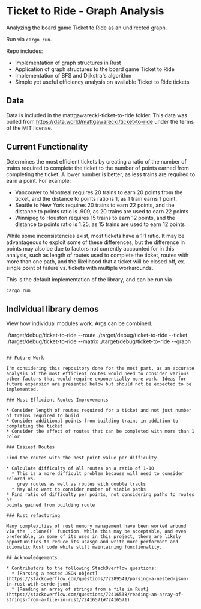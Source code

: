 # Ticket to Ride - Graph Analysis

Analyzing the board game Ticket to Ride as an undirected graph.

Run via `cargo run`.

Repo includes:

* Implementation of graph structures in Rust
* Application of graph structures to the board game Ticket to Ride
* Implementation of BFS and Dijkstra's algorithm
* Simple yet useful efficiency analysis on available Ticket to Ride tickets

## Data

Data is included in the mattgawarecki-ticket-to-ride folder. This data was pulled 
from https://data.world/mattgawarecki/ticket-to-ride under the terms of the MIT 
license.

## Current Functionality

Determines the most efficient tickets by creating a ratio of the number of trains required to complete the ticket to the number of points earned from completing the ticket. A lower number is better, as less trains are required to earn a point. For example:

* Vancouver to Montreal requires 20 trains to earn 20 points from the ticket, and the distance to points ratio is 1, as 1 train earns 1 point.
* Seattle to New York requires 20 trains to earn 22 points, and the distance to points ratio is .909, as 20 trains are used to earn 22 points
* Winnipeg to Houston requires 15 trains to earn 12 points, and the distance to points ratio is 1.25, as 15 trains are used to earn 12 points

While some inconsistencies exist, most tickets have a 1:1 ratio. It may be advantageous to exploit some of these differences, but the difference in points may also be due to factors not currently accounted for in this analysis, such as length of routes used to complete the ticket, routes with more than one path, and the likelihood that a ticket will be closed off, ex. single point of failure vs. tickets with multiple workarounds.

This is the default implementation of the library, and can be run via

```sh
cargo run
```

## Individual library demos

View how individual modules work. Args can be combined.

./target/debug/ticket-to-ride --route
./target/debug/ticket-to-ride --ticket
./target/debug/ticket-to-ride --matrix
./target/debug/ticket-to-ride --graph
```

## Future Work

I'm considering this repository done for the most part, as an accurate analysis of the most efficient routes would need to consider various other factors that would require exponentially more work. Ideas for future expansion are presented below but should not be expected to be implemented.

### Most Efficient Routes Improvements

* Consider length of routes required for a ticket and not just number of trains required to build
* Consider additional points from building trains in addition to completing the ticket
* Consider the effect of routes that can be completed with more than 1 color

### Easiest Routes

Find the routes with the best point value per difficulty.

* Calculate difficulty of all routes on a ratio of 1-10
  * This is a more difficult problem because will need to consider colored vs. 
    grey routes as well as routes with double tracks
  * May also want to consider number of viable paths
* Find ratio of difficulty per points, not considering paths to routes or 
points gained from building route

### Rust refactoring

Many complexities of rust memory management have been worked around via the `.clone()` function. While this may be acceptable, and even preferable, in some of its uses in this project, there are likely opportunities to reduce its usasge and write more performant and idiomatic Rust code while still maintaining functionality.

## Acknowledgements

* Contributors to the following StackOverflow questions:
  * [Parsing a nested JSON object](https://stackoverflow.com/questions/72289549/parsing-a-nested-json-in-rust-with-serde-json)
  * [Reading an array of strings from a file in Rust](https://stackoverflow.com/questions/72416538/reading-an-array-of-strings-from-a-file-in-rust/72416571#72416571)
